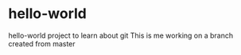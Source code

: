 # hello-world
hello-world project to learn about git
This is me working on a branch created from master

